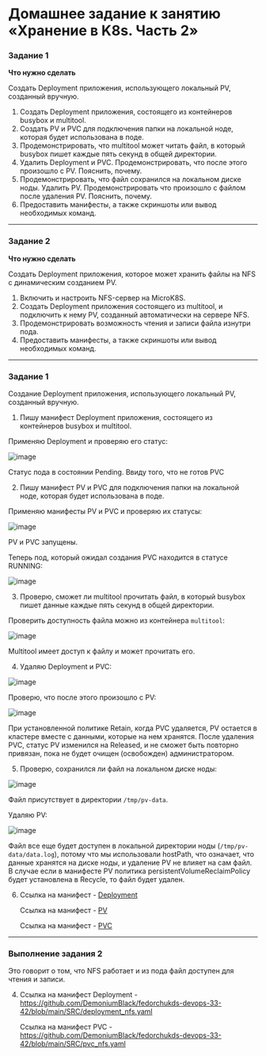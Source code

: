 # Домашнее задание к занятию «Хранение в K8s. Часть 2»

### Задание 1

**Что нужно сделать**

Создать Deployment приложения, использующего локальный PV, созданный вручную.

1. Создать Deployment приложения, состоящего из контейнеров busybox и multitool.
2. Создать PV и PVC для подключения папки на локальной ноде, которая будет использована в поде.
3. Продемонстрировать, что multitool может читать файл, в который busybox пишет каждые пять секунд в общей директории. 
4. Удалить Deployment и PVC. Продемонстрировать, что после этого произошло с PV. Пояснить, почему.
5. Продемонстрировать, что файл сохранился на локальном диске ноды. Удалить PV.  Продемонстрировать что произошло с файлом после удаления PV. Пояснить, почему.
5. Предоставить манифесты, а также скриншоты или вывод необходимых команд.

------

### Задание 2

**Что нужно сделать**

Создать Deployment приложения, которое может хранить файлы на NFS с динамическим созданием PV.

1. Включить и настроить NFS-сервер на MicroK8S.
2. Создать Deployment приложения состоящего из multitool, и подключить к нему PV, созданный автоматически на сервере NFS.
3. Продемонстрировать возможность чтения и записи файла изнутри пода. 
4. Предоставить манифесты, а также скриншоты или вывод необходимых команд.

------

### Задание 1

Создание Deployment приложения, использующего локальный PV, созданный вручную.

1. Пишу манифест Deployment приложения, состоящего из контейнеров busybox и multitool.

Применяю Deployment и проверяю его статус:

![image](https://github.com/user-attachments/assets/6bb0cf2a-7572-4bdb-a0c3-f6711008e56a)

Статус пода в состоянии Pending. Ввиду того, что не готов PVC

2. Пишу манифест PV и PVC для подключения папки на локальной ноде, которая будет использована в поде.

Применяю манифесты PV и PVC и проверяю их статусы:

![image](https://github.com/user-attachments/assets/ca4a370c-6924-4a62-82fa-e45385c63f18)

PV и PVC запущены.

Теперь под, который ожидал создания PVC находится в статусе RUNNING:

![image](https://github.com/user-attachments/assets/485c3891-faf8-4b7d-93b7-6d80cf2694da)

3. Проверю, сможет ли multitool прочитать файл, в который busybox пишет данные каждые пять секунд в общей директории.

Проверить доступность файла можно из контейнера `multitool`:

![image](https://github.com/user-attachments/assets/a9e5b803-379b-4ab4-ad0f-510a6ca2bdf7)

Multitool имеет доступ к файлу и может прочитать его.

4. Удаляю Deployment и PVC:

![image](https://github.com/user-attachments/assets/b142feeb-8f3c-42bc-8e34-1cf9a238d11c)

 Проверю, что после этого произошло с PV:

![image](https://github.com/user-attachments/assets/4b68c58f-b5a6-4940-9548-8dc9f30976dd)

При установленной политике Retain, когда PVC удаляется, PV остается в кластере вместе с данными, которые на нем хранятся.
После удаления PVC, статус PV изменился на Released, и не сможет быть повторно привязан, пока не будет очищен (освобожден) администратором.

5. Проверю, сохранился ли файл на локальном диске ноды:

![image](https://github.com/user-attachments/assets/52ea2bb9-1468-4451-add4-b6852362bf02)

Файл присутствует в директории `/tmp/pv-data`.

Удаляю PV:

![image](https://github.com/user-attachments/assets/69964237-1793-452f-adc3-2abf8d38818f)

Файл все еще будет доступен в локальной директории ноды (`/tmp/pv-data/data.log`), потому что мы использовали hostPath, что означает, что данные хранятся на диске ноды, и удаление PV не влияет на сам файл. В случае если в манифесте PV политика persistentVolumeReclaimPolicy будет установлена в Recycle, то файл будет удален.

6. Ссылка на манифест - [Deployment]()

   Ссылка на манифест - [PV]()

   Ссылка на манифест - [PVC]()

------

### Выполнение задания 2



Это говорит о том, что NFS работает и из пода файл доступен для чтения и записи.

4. Ссылка на манифест Deployment - https://github.com/DemoniumBlack/fedorchukds-devops-33-42/blob/main/SRC/deployment_nfs.yaml

   Ссылка на манифест PVC - https://github.com/DemoniumBlack/fedorchukds-devops-33-42/blob/main/SRC/pvc_nfs.yaml
